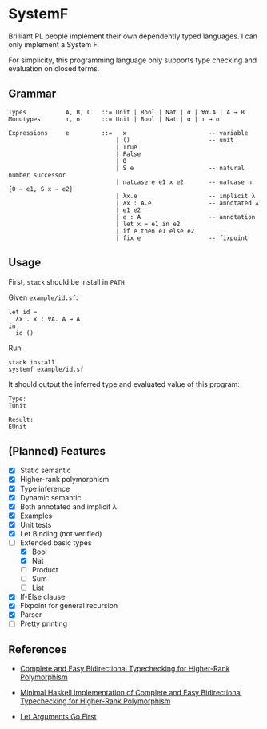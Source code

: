# SystemF

Brilliant PL people implement their own dependently typed languages.
I can only implement a System F.

For simplicity, this programming language only supports type checking and evaluation on closed terms.

## Grammar

```
Types           A, B, C   ::= Unit | Bool | Nat | α | ∀α.A | A → B
Monotypes       τ, σ      ::= Unit | Bool | Nat | α | τ → σ

Expressions     e         ::=   x                       -- variable
                              | ()                      -- unit
                              | True
                              | False
                              | 0
                              | S e                     -- natural number successor
                              | natcase e e1 x e2       -- natcase n {0 → e1, S x → e2}
                              | λx.e                    -- implicit λ
                              | λx : A.e                -- annotated λ
                              | e1 e2
                              | e : A                   -- annotation
                              | let x = e1 in e2
                              | if e then e1 else e2
                              | fix e                   -- fixpoint
```

## Usage

First, `stack` should be install in `PATH`

Given `example/id.sf`:

```
let id =
  λx . x : ∀A. A → A
in
  id ()
```

Run

```
stack install
systemf example/id.sf
```

It should output the inferred type and evaluated value of this program:

```
Type:
TUnit

Result:
EUnit
```

## (Planned) Features

- [x] Static semantic
- [x] Higher-rank polymorphism
- [x] Type inference
- [x] Dynamic semantic
- [x] Both annotated and implicit λ
- [x] Examples
- [x] Unit tests
- [x] Let Binding (not verified)
- [ ] Extended basic types
  - [x] Bool
  - [x] Nat
  - [ ] Product
  - [ ] Sum
  - [ ] List
- [x] If-Else clause
- [x] Fixpoint for general recursion
- [x] Parser
- [ ] Pretty printing

## References

- [Complete and Easy Bidirectional Typechecking for Higher-Rank Polymorphism](https://arxiv.org/abs/1306.6032)

- [Minimal Haskell implementation of Complete and Easy Bidirectional Typechecking for Higher-Rank Polymorphism](https://gist.github.com/lexi-lambda/287dc8513f6a20424457b9d3eda5026a)

- [Let Arguments Go First](https://link.springer.com/chapter/10.1007/978-3-319-89884-1_10)
